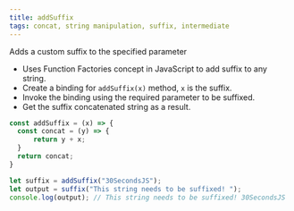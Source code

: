 ```yaml
---
title: addSuffix
tags: concat, string manipulation, suffix, intermediate 
---
```


Adds a custom suffix to the specified parameter

- Uses Function Factories concept in JavaScript to add suffix to any string.
- Create a binding for `addSuffix(x)` method, `x` is the suffix. 
- Invoke the binding using the required parameter to be suffixed.
- Get the suffix concatenated string as a result.

```js
const addSuffix = (x) => {
  const concat = (y) => {
      return y + x;
  }
  return concat;
}
```

```js
let suffix = addSuffix("30SecondsJS");
let output = suffix("This string needs to be suffixed! ");
console.log(output); // This string needs to be suffixed! 30SecondsJS
```